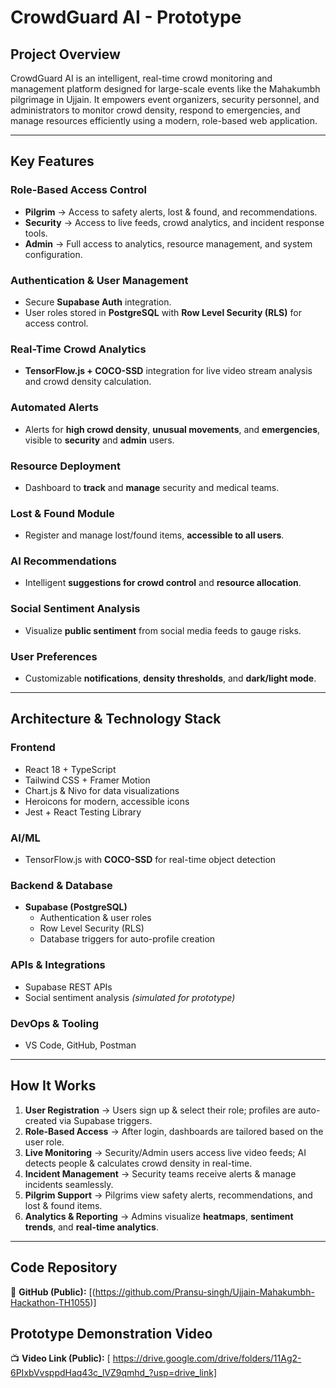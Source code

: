 # CrowdGuard AI - Prototype

## Project Overview
CrowdGuard AI is an intelligent, real-time crowd monitoring and management platform designed for large-scale events like the Mahakumbh pilgrimage in Ujjain.
It empowers event organizers, security personnel, and administrators to monitor crowd density, respond to emergencies, and manage resources efficiently using a modern, role-based web application.

---

## Key Features

### Role-Based Access Control
- **Pilgrim** → Access to safety alerts, lost & found, and recommendations.
- **Security** → Access to live feeds, crowd analytics, and incident response tools.
- **Admin** → Full access to analytics, resource management, and system configuration.

### Authentication & User Management
- Secure **Supabase Auth** integration.
- User roles stored in **PostgreSQL** with **Row Level Security (RLS)** for access control.

### Real-Time Crowd Analytics
- **TensorFlow.js + COCO-SSD** integration for live video stream analysis and crowd density calculation.

### Automated Alerts
- Alerts for **high crowd density**, **unusual movements**, and **emergencies**, visible to **security** and **admin** users.

### Resource Deployment
- Dashboard to **track** and **manage** security and medical teams.

### Lost & Found Module
- Register and manage lost/found items, **accessible to all users**.

### AI Recommendations
- Intelligent **suggestions for crowd control** and **resource allocation**.

### Social Sentiment Analysis
- Visualize **public sentiment** from social media feeds to gauge risks.

### User Preferences
- Customizable **notifications**, **density thresholds**, and **dark/light mode**.

---

## Architecture & Technology Stack

### Frontend
- React 18 + TypeScript
- Tailwind CSS + Framer Motion
- Chart.js & Nivo for data visualizations
- Heroicons for modern, accessible icons
- Jest + React Testing Library

### AI/ML
- TensorFlow.js with **COCO-SSD** for real-time object detection

### Backend & Database
- **Supabase (PostgreSQL)**  
  - Authentication & user roles  
  - Row Level Security (RLS)  
  - Database triggers for auto-profile creation  

### APIs & Integrations
- Supabase REST APIs
- Social sentiment analysis *(simulated for prototype)*

### DevOps & Tooling
- VS Code, GitHub, Postman
---
## How It Works
1. **User Registration** → Users sign up & select their role; profiles are auto-created via Supabase triggers.
2. **Role-Based Access** → After login, dashboards are tailored based on the user role.
3. **Live Monitoring** → Security/Admin users access live video feeds; AI detects people & calculates crowd density in real-time.
4. **Incident Management** → Security teams receive alerts & manage incidents seamlessly.
5. **Pilgrim Support** → Pilgrims view safety alerts, recommendations, and lost & found items.
6. **Analytics & Reporting** → Admins visualize **heatmaps**, **sentiment trends**, and **real-time analytics**.

---

## Code Repository
🔗 **GitHub (Public):** [(https://github.com/Pransu-singh/Ujjain-Mahakumbh-Hackathon-TH1055)]

## Prototype Demonstration Video
📺 **Video Link (Public):** [ https://drive.google.com/drive/folders/11Ag2-6PIxbVvsppdHaq43c_lVZ9qmhd_?usp=drive_link]
